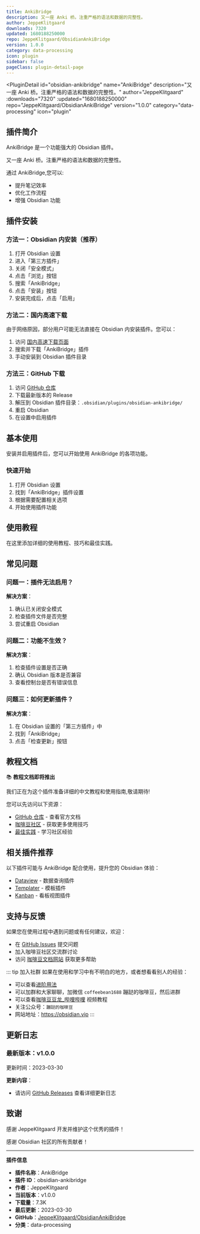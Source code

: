 ```yaml
---
title: AnkiBridge
description: 又一座 Anki 桥。注重严格的语法和数据的完整性。
author: JeppeKlitgaard
downloads: 7320
updated: 1680188250000
repo: JeppeKlitgaard/ObsidianAnkiBridge
version: 1.0.0
category: data-processing
icon: plugin
sidebar: false
pageClass: plugin-detail-page
---
```


<PluginDetail
  id="obsidian-ankibridge"
  name="AnkiBridge"
  description="又一座 Anki 桥。注重严格的语法和数据的完整性。"
  author="JeppeKlitgaard"
  :downloads="7320"
  :updated="1680188250000"
  repo="JeppeKlitgaard/ObsidianAnkiBridge"
  version="1.0.0"
  category="data-processing"
  icon="plugin"
>

<!-- AUTO_GENERATED_START -->
## 插件简介

AnkiBridge 是一个功能强大的 Obsidian 插件。

又一座 Anki 桥。注重严格的语法和数据的完整性。

通过 AnkiBridge,您可以:

- 提升笔记效率
- 优化工作流程
- 增强 Obsidian 功能

<!-- AUTO_GENERATED_END -->

<!-- AUTO_GENERATED_START -->
## 插件安装

### 方法一：Obsidian 内安装（推荐）

1. 打开 Obsidian 设置
2. 进入「第三方插件」
3. 关闭「安全模式」
4. 点击「浏览」按钮
5. 搜索「AnkiBridge」
6. 点击「安装」按钮
7. 安装完成后，点击「启用」

### 方法二：国内高速下载

由于网络原因，部分用户可能无法直接在 Obsidian 内安装插件。您可以：

1. 访问 [国内高速下载页面](/zh/documentation/obsidian-plugins-download.html)
2. 搜索并下载「AnkiBridge」插件
3. 手动安装到 Obsidian 插件目录

### 方法三：GitHub 下载

1. 访问 [GitHub 仓库](https://github.com/JeppeKlitgaard/ObsidianAnkiBridge)
2. 下载最新版本的 Release
3. 解压到 Obsidian 插件目录：`.obsidian/plugins/obsidian-ankibridge/`
4. 重启 Obsidian
5. 在设置中启用插件

## 基本使用

安装并启用插件后，您可以开始使用 AnkiBridge 的各项功能。

### 快速开始

1. 打开 Obsidian 设置
2. 找到「AnkiBridge」插件设置
3. 根据需要配置相关选项
4. 开始使用插件功能

<!-- AUTO_GENERATED_END -->

<!-- CUSTOM_CONTENT_START:tutorial -->
## 使用教程

在这里添加详细的使用教程、技巧和最佳实践。

<!-- CUSTOM_CONTENT_END:tutorial -->

<!-- SHARED_CONTENT_START -->
## 常见问题

### 问题一：插件无法启用？

**解决方案**：
1. 确认已关闭安全模式
2. 检查插件文件是否完整
3. 尝试重启 Obsidian

### 问题二：功能不生效？

**解决方案**：
1. 检查插件设置是否正确
2. 确认 Obsidian 版本是否兼容
3. 查看控制台是否有错误信息

### 问题三：如何更新插件？

**解决方案**：
1. 在 Obsidian 设置的「第三方插件」中
2. 找到「AnkiBridge」
3. 点击「检查更新」按钮

## 教程文档

📚 **教程文档即将推出**

我们正在为这个插件准备详细的中文教程和使用指南,敬请期待!

您可以先访问以下资源：
- [GitHub 仓库](https://github.com/JeppeKlitgaard/ObsidianAnkiBridge) - 查看官方文档
- [咖啡豆社区](/zh/bases/) - 获取更多使用技巧
- [最佳实践](/zh/best-practices/) - 学习社区经验

## 相关插件推荐

以下插件可能与 AnkiBridge 配合使用，提升您的 Obsidian 体验：

- [Dataview](/zh/plugins/dataview.html) - 数据查询插件
- [Templater](/zh/plugins/templater-obsidian.html) - 模板插件
- [Kanban](/zh/plugins/obsidian-kanban.html) - 看板视图插件

## 支持与反馈

如果您在使用过程中遇到问题或有任何建议，欢迎：

- 在 [GitHub Issues](https://github.com/JeppeKlitgaard/ObsidianAnkiBridge/issues) 提交问题
- 加入咖啡豆社区交流群讨论
- 访问 [咖啡豆文档网站](https://obsidian.vip) 获取更多帮助

::: tip 加入社群
如果在使用和学习中有不明白的地方，或者想看看别人的经验：
- 可以查看[进阶用法](/zh/advanced)
- 可以加群和大家聊聊，加微信 `coffeebean1688` 蹦跶的咖啡豆，然后进群
- 可以查看[咖啡豆豆龙_哔哩哔哩](https://space.bilibili.com/618777356) 视频教程
- 关注公众号：`蹦跶的咖啡豆`
- 网站地址：https://obsidian.vip
:::
<!-- SHARED_CONTENT_END -->

<!-- AUTO_GENERATED_START -->
## 更新日志

### 最新版本：v1.0.0

更新时间：2023-03-30

**更新内容**：
- 请访问 [GitHub Releases](https://github.com/JeppeKlitgaard/ObsidianAnkiBridge/releases) 查看详细更新日志

## 致谢

感谢 JeppeKlitgaard 开发并维护这个优秀的插件！

感谢 Obsidian 社区的所有贡献者！

---

**插件信息**
- **插件名称**：AnkiBridge
- **插件 ID**：obsidian-ankibridge
- **作者**：JeppeKlitgaard
- **当前版本**：v1.0.0
- **下载量**：7.3K
- **最后更新**：2023-03-30
- **GitHub**：[JeppeKlitgaard/ObsidianAnkiBridge](https://github.com/JeppeKlitgaard/ObsidianAnkiBridge)
- **分类**：data-processing
<!-- AUTO_GENERATED_END -->

</PluginDetail>


